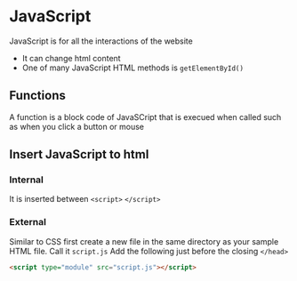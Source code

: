 # JavaScript
JavaScript is for all the interactions of the website
- It can change html content
- One of many JavaScript HTML methods is ```getElementById()```
## Functions
A function is a block code of JavaSCript that is execued when called such as when you click a button or mouse
## Insert JavaScript to html
### Internal
It is inserted between ```<script>``` ```</script>```
### External
Similar to CSS first create a new file in the same directory as your sample HTML file. Call it ```script.js```
Add the following just before the closing ```</head>```
```html
<script type="module" src="script.js"></script>
```
